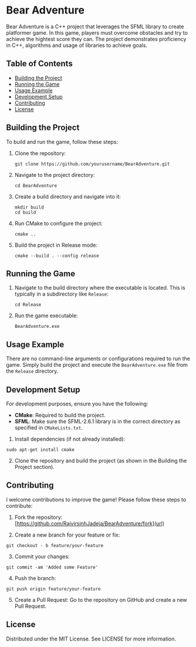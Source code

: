 # Bear Adventure

Bear Adventure is a C++ project that leverages the SFML library to create platformer game. In this game, players must overcome obstacles and try to achieve the hightest score they can. The project demonstrates proficiency in C++, algorithms and usage of libraries to achieve goals.

## Table of Contents
- [Building the Project](#building-the-project)
- [Running the Game](#running-the-game)
- [Usage Example](#usage-example)
- [Development Setup](#development-setup)
- [Contributing](#contributing)
- [License](#license)

## Building the Project
To build and run the game, follow these steps:

1. Clone the repository:

    ```
    git clone https://github.com/yourusername/BearAdventure.git
    ```

2. Navigate to the project directory:

    ```
    cd BearAdventure
    ```

3. Create a build directory and navigate into it:

    ```
    mkdir build
    cd build
    ```

4. Run CMake to configure the project:

    ```
    cmake ..
    ```

5. Build the project in Release mode:

    ```
    cmake --build . --config release
    ```

## Running the Game
1. Navigate to the build directory where the executable is located. This is typically in a subdirectory like `Release`:

    ```
    cd Release
    ```

2. Run the game executable:

    ```
    BearAdventure.exe
    ```

## Usage Example
There are no command-line arguments or configurations required to run the game. Simply build the project and execute the `BearAdventure.exe` file from the `Release` directory.

## Development Setup
For development purposes, ensure you have the following:

- **CMake**: Required to build the project.
- **SFML**: Make sure the SFML-2.6.1 library is in the correct directory as specified in `CMakeLists.txt`.

1. Install dependencies (if not already installed):

```
sudo apt-get install cmake
```

2. Clone the repository and build the project (as shown in the Building the Project section).

## Contributing

I welcome contributions to improve the game! Please follow these steps to contribute:

1. Fork the repository: [https://github.com/RajvirsinhJadeja/BearAdventure/fork](url)

2. Create a new branch for your feature or fix:

```
git checkout - b feature/your-feature
```

3. Commit your changes:

```
git commit -am 'Added some Feature'
```

4. Push the branch:

```
git push origin feature/your-feature
```

5. Create a Pull Request: Go to the repository on GitHub and create a new Pull Request.

## License

Distributed under the MIT License. See LICENSE for more information.
